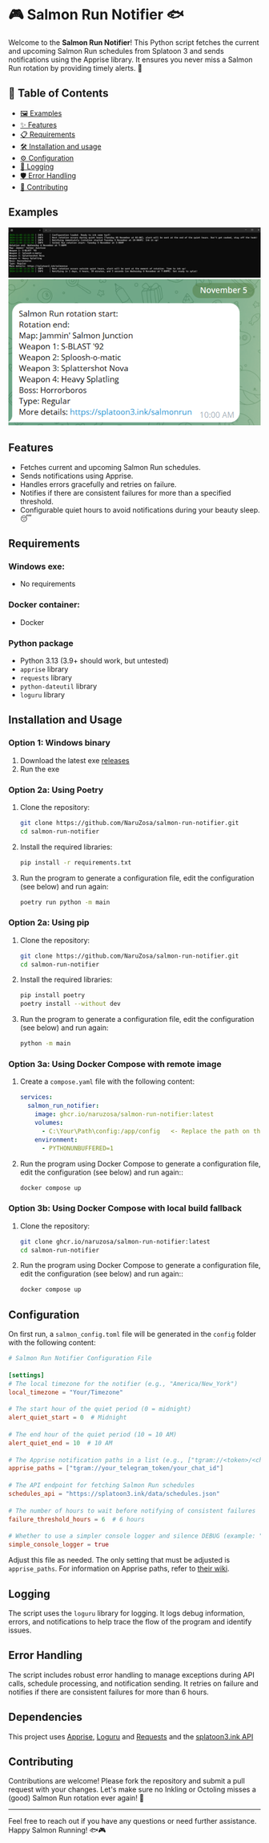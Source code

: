 # 🎮 Salmon Run Notifier 🐟

Welcome to the **Salmon Run Notifier**! This Python script fetches the current and upcoming Salmon Run schedules from Splatoon 3 and sends notifications using the Apprise library. It ensures you never miss a Salmon Run rotation by providing timely alerts. 🎉

## 📑 Table of Contents

- [🖼️ Examples](#examples)
- [✨ Features](#features)
- [📋 Requirements](#requirements)
- [🛠️ Installation and usage](#installation-and-usage)
- [⚙️ Configuration](#configuration)
- [📜 Logging](#logging)
- [🛡️ Error Handling](#error-handling)
- [🤝 Contributing](#contributing)

## Examples
![Example 1.png](doc/Example_1.png)
![Example 2.png](doc/Example_2.png)

## Features

- Fetches current and upcoming Salmon Run schedules.
- Sends notifications using Apprise.
- Handles errors gracefully and retries on failure.
- Notifies if there are consistent failures for more than a specified threshold.
- Configurable quiet hours to avoid notifications during your beauty sleep. 😴

## Requirements

### Windows exe:
- No requirements

### Docker container:
- Docker

### Python package
- Python 3.13 (3.9+ should work, but untested)
- `apprise` library
- `requests` library
- `python-dateutil` library
- `loguru` library

## Installation and Usage

### Option 1: Windows binary
1. Download the latest exe [releases](/releases/latest/download/asset-name.zip) 
2. Run the exe


### Option 2a: Using Poetry
1. Clone the repository:
    ```sh
    git clone https://github.com/NaruZosa/salmon-run-notifier.git
    cd salmon-run-notifier
    ```

2. Install the required libraries:
    ```sh
    pip install -r requirements.txt
    ```

3. Run the program to generate a configuration file, edit the configuration (see below) and run again:
    ```sh
    poetry run python -m main
    ```


### Option 2a: Using pip
1. Clone the repository:
    ```sh
    git clone https://github.com/NaruZosa/salmon-run-notifier.git
    cd salmon-run-notifier
    ```
   
2. Install the required libraries:
    ```sh
    pip install poetry
    poetry install --without dev
    ```

3. Run the program to generate a configuration file, edit the configuration (see below) and run again:
    ```sh
    python -m main
    ```


### Option 3a: Using Docker Compose with remote image

1. Create a `compose.yaml` file with the following content:
    ```yaml
    services:
      salmon_run_notifier:
        image: ghcr.io/naruzosa/salmon-run-notifier:latest
        volumes:
          - C:\Your\Path\config:/app/config   <- Replace the path on the left with your path
        environment:
          - PYTHONUNBUFFERED=1
    ```

2. Run the program using Docker Compose to generate a configuration file, edit the configuration (see below) and run again::
    ```sh
    docker compose up
    ```


### Option 3b: Using Docker Compose with local build fallback

1. Clone the repository:
    ```sh
    git clone ghcr.io/naruzosa/salmon-run-notifier:latest
    cd salmon-run-notifier
    ```

2. Run the program using Docker Compose to generate a configuration file, edit the configuration (see below) and run again::
    ```sh
    docker compose up
    ```


## Configuration


On first run, a `salmon_config.toml` file will be generated in the `config` folder with the following content:

```toml
# Salmon Run Notifier Configuration File

[settings]
# The local timezone for the notifier (e.g., "America/New_York")
local_timezone = "Your/Timezone"

# The start hour of the quiet period (0 = midnight)
alert_quiet_start = 0  # Midnight

# The end hour of the quiet period (10 = 10 AM)
alert_quiet_end = 10  # 10 AM

# The Apprise notification paths in a list (e.g., ["tgram://<token>/<chat_id>"])
apprise_paths = ["tgram://your_telegram_token/your_chat_id"]

# The API endpoint for fetching Salmon Run schedules
schedules_api = "https://splatoon3.ink/data/schedules.json"

# The number of hours to wait before notifying of consistent failures
failure_threshold_hours = 6  # 6 hours

# Whether to use a simpler console logger and silence DEBUG (example: "2024-11-04 23:28:43 | INFO     | _Configuration loaded. Ready to ink some turf!" instead of "2024-11-04 23:28:43.405 | INFO     | __main__:load_config:75 - Configuration loaded. Ready to ink some turf!")
simple_console_logger = true
```

Adjust this file as needed. The only setting that must be adjusted is `apprise_paths`.
For information on Apprise paths, refer to [their wiki](https://github.com/caronc/apprise/wiki).

## Logging

The script uses the `loguru` library for logging. It logs debug information, errors, and notifications to help trace the flow of the program and identify issues.

## Error Handling

The script includes robust error handling to manage exceptions during API calls, schedule processing, and notification sending. It retries on failure and notifies if there are consistent failures for more than 6 hours.

## Dependencies
This project uses [Apprise](https://github.com/caronc/apprise), [Loguru](https://github.com/Delgan/loguru) and [Requests](https://github.com/psf/requests) and the [splatoon3.ink API](https://splatoon3.ink) 

## Contributing

Contributions are welcome! Please fork the repository and submit a pull request with your changes. Let's make sure no Inkling or Octoling misses a (good) Salmon Run rotation ever again! 🦑

---

Feel free to reach out if you have any questions or need further assistance. Happy Salmon Running! 🐟🎮
